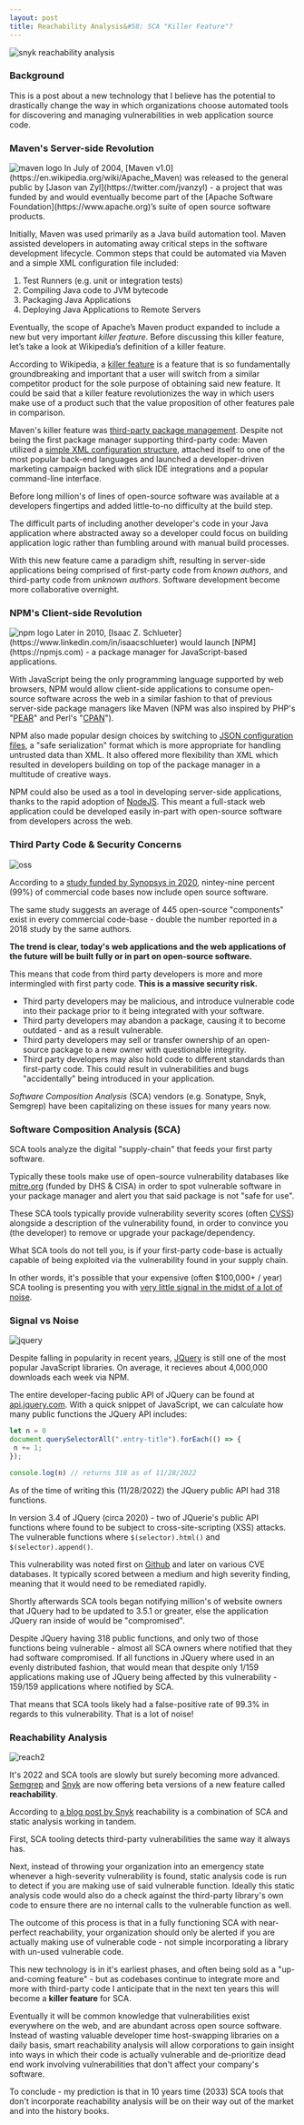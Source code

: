 ```yaml
---
layout: post
title: Reachability Analysis&#58; SCA "Killer Feature"?
---
```


<img src="{{ site.baseurl }}/assets/2022-11-28/reach.png" alt="snyk reachability analysis"/>

### Background
This is a post about a new technology that I believe has the potential to drastically change the way in which organizations choose automated tools for discovering and managing vulnerabilities in web application source code.

### Maven's Server-side Revolution
<img src="{{ site.baseurl }}/assets/2022-11-28/maven.png" alt="maven logo"/>
In July of 2004, [Maven v1.0](https://en.wikipedia.org/wiki/Apache_Maven) was released to the general public by [Jason van Zyl](https://twitter.com/jvanzyl) - a project that was funded by and would eventually become part of the [Apache Software Foundation](https://www.apache.org)’s suite of open source software products. 

Initially, Maven was used primarily as a Java build automation tool. Maven assisted developers in automating away critical steps in the software development lifecycle. Common steps that could be automated via Maven and a simple XML configuration file included: 

1. Test Runners (e.g. unit or integration tests)
2. Compiling Java code to JVM bytecode
3. Packaging Java Applications
4. Deploying Java Applications to Remote Servers

Eventually, the scope of Apache’s Maven product expanded to include a new but very important *killer feature*. Before discussing this killer feature, let’s take a look at Wikipedia’s definition of a killer feature. 

According to Wikipedia, a [killer feature](https://en.wikipedia.org/wiki/Killer_feature) is a feature that is so fundamentally groundbreaking and important that a user will switch from a similar competitor product for the sole purpose of obtaining said new feature. It could be said that a killer feature revolutionizes the way in which users make use of a product such that the value proposition of other features pale in comparison.

Maven's killer feature was [third-party package management](https://maven.apache.org/guides/introduction/introduction-to-dependency-mechanism.html). Despite not being the first package manager supporting third-party code: Maven utilized a [simple XML configuration structure](https://maven.apache.org/guides/introduction/introduction-to-the-pom.html#minimal-pom), attached itself to one of the most popular back-end languages and launched a developer-driven marketing campaign backed with slick IDE integrations and a popular command-line interface. 

Before long million's of lines of open-source software was available at a developers fingertips and added little-to-no difficulty at the build step. 

The difficult parts of including another developer's code in your Java application where abstracted away 
so a developer could focus on building application logic rather than fumbling around with manual build processes. 

With this new feature came a paradigm shift, resulting in server-side applications being comprised of first-party code from *known authors*, and third-party code from *unknown authors*. Software development become more collaborative overnight. 

### NPM's Client-side Revolution
<img src="{{ site.baseurl }}/assets/2022-11-28/npm.png" alt="npm logo"/>
Later in 2010, [Isaac Z. Schlueter](https://www.linkedin.com/in/isaacschlueter) would launch [NPM](https://npmjs.com) - a package manager for JavaScript-based applications. 

With JavaScript being the only programming language supported by web browsers, NPM would allow client-side applications to consume open-source software across the web in a similar fashion to that of previous server-side package managers like Maven (NPM was also inspired by PHP's "[PEAR](https://pear.php.net/)" and Perl's "[CPAN](https://www.cpan.org/)"). 

NPM also made popular design choices by switching to [JSON configuration files](https://docs.npmjs.com/cli/v9/configuring-npm/package-json), a "safe serialization" format which is more appropriate for handling untrusted data than XML. It also offered more flexibility than XML which resulted in developers building on top of the package manager in a multitude of creative ways. 

NPM could also be used as a tool in developing server-side applications, thanks to the rapid adoption of [NodeJS](https://en.wikipedia.org/wiki/Node.js). This meant a full-stack web application could be developed easily in-part with open-source software from developers across the web. 

### Third Party Code & Security Concerns
<img src="{{ site.baseurl }}/assets/2022-11-28/oss.PNG" alt="oss"/>

According to a [study funded by Synopsys in 2020](https://ttpsc.com/wp3/wp-content/uploads/2020/10/2020-ossra-report.pdf), nintey-nine percent (99%) of commercial code bases now include open source software. 

The same study suggests an average of 445 open-source "components" exist in every commercial code-base - double the number reported in a 2018 study by the same authors. 

**The trend is clear, today's web applications and the web applications of the future will be built fully or in part on open-source software.** 

This means that code from third party developers is more and more intermingled with first party code. **This is a massive security risk.**

* Third party developers may be malicious, and introduce vulnerable code into their package prior to it being integrated with your software. 
* Third party developers may abandon a package, causing it to become outdated - and as a result vulnerable. 
* Third party developers may sell or transfer ownership of an open-source package to a new owner with questionable integrity.
* Third party developers may also hold code to different standards than first-party code. This could result in vulnerabilities and bugs "accidentally" being introduced in your application. 

*Software Composition Analysis* (SCA) vendors (e.g. Sonatype, Snyk, Semgrep) have been capitalizing on these issues for many years now. 

### Software Composition Analysis (SCA)

SCA tools analyze the digital "supply-chain" that feeds your first party software. 

Typically these tools make use of open-source vulnerability databases like [mitre.org](https://cve.mitre.org/) (funded by DHS & CISA) in order to spot vulnerable software in your package manager and alert you that said package is not "safe for use". 

These SCA tools typically provide vulnerability severity scores (often [CVSS](https://nvd.nist.gov/vuln-metrics/cvss)) alongside a description of the vulnerability found, in order to convince you (the developer) to remove or upgrade your package/dependency.

What SCA tools do not tell you, is if your first-party code-base is actually capable of being exploited via the vulnerability found in your supply chain. 

In other words, it's possible that your expensive (often $100,000+ / year) SCA tooling is presenting you with [very little signal in the midst of a lot of noise](https://en.wikipedia.org/wiki/Signal-to-noise_ratio). 

### Signal vs Noise
<img src="{{ site.baseurl }}/assets/2022-11-28/jquery.PNG" alt="jquery"/>

Despite falling in popularity in recent years, [JQuery](https://www.npmjs.com/package/jquery) is still one of the most popular JavaScript libraries. On average, it recieves about 4,000,000 downloads each week via NPM.

The entire developer-facing public API of JQuery can be found at [api.jquery.com](https://api.jquery.com). With a quick snippet of JavaScript, we can calculate how many public functions the JQuery API includes:

```javascript
let n = 0
document.querySelectorAll(".entry-title").forEach(() => {
 n += 1;
});

console.log(n) // returns 318 as of 11/28/2022
```

As of the time of writing this (11/28/2022) the JQuery public API had 318 functions. 

In version 3.4 of JQuery (circa 2020) - two of JQuerie's public API functions where found to be subject to cross-site-scripting (XSS) attacks. The vulnerable functions where `$(selector).html()` and `$(selector).append()`. 

This vulnerability was noted first on [Github](https://github.com/advisories/GHSA-gxr4-xjj5-5px2) and later on various CVE databases. It typically scored between a medium and high severity finding, meaning that it would need to be remediated rapidly. 

Shortly afterwards SCA tools began notifying million's of website owners that JQuery had to be updated to 3.5.1 or greater, else the application JQuery ran inside of would be "compromised". 

Despite JQuery having 318 public functions, and only two of those functions being vulnerable - almost all SCA owners where notified that they had software compromised. If all functions in JQuery where used in an evenly distributed fashion, that would mean that 
despite only 1/159 applications making use of JQuery being affected by this vulnerability - 159/159 applications where notified by SCA. 

That means that SCA tools likely had a false-positive rate of 99.3% in regards to this vulnerability. That is a lot of noise!

### Reachability Analysis
<img src="{{ site.baseurl }}/assets/2022-11-28/reach2.png" alt="reach2"/>

It's 2022 and SCA tools are slowly but surely becoming more advanced. [Semgrep](https://semgrep.dev/) and [Snyk](https://snyk.io/) are now offering beta versions of a new feature called **reachability**. 

According to [a blog post by Snyk](https://snyk.io/blog/prioritize-fixes-with-reachable-vulnerabilities-for-github/) reachability is a combination of SCA and static analysis working in tandem. 

First, SCA tooling detects third-party vulnerabilities the same way it always has. 

Next, instead of throwing your organization into an emergency state whenever a high-severity vulnerability is found, static analysis code is run to detect if you are making use of said vulnerable function.
Ideally this static analysis code would also do a check against the third-party library's own code to ensure there are no internal calls to the vulnerable function as well. 

The outcome of this process is that in a fully functioning SCA with near-perfect reachability, your organization should only be alerted if you are actually making use of vulnerable code - not simple incorporating a library with un-used vulnerable code.

This new technology is in it's earliest phases, and often being sold as a "up-and-coming feature" - but as codebases continue to integrate more and more with third-party code I anticipate that in the next ten years this will become a **killer feature** for SCA. 

Eventually it will be common knowledge that vulnerabilities exist everywhere on the web, and are abundant across open source software. Instead of wasting valuable developer time host-swapping libraries on a daily basis, smart reachability analysis will
allow corporations to gain insight into ways in which their code is actually vulnerable and de-prioritize dead end work involving vulnerabilities that don't affect your company's software. 

To conclude - my prediction is that in 10 years time (2033) SCA tools that don't incorporate reachability analysis will be on their way out of the market and into the history books. 